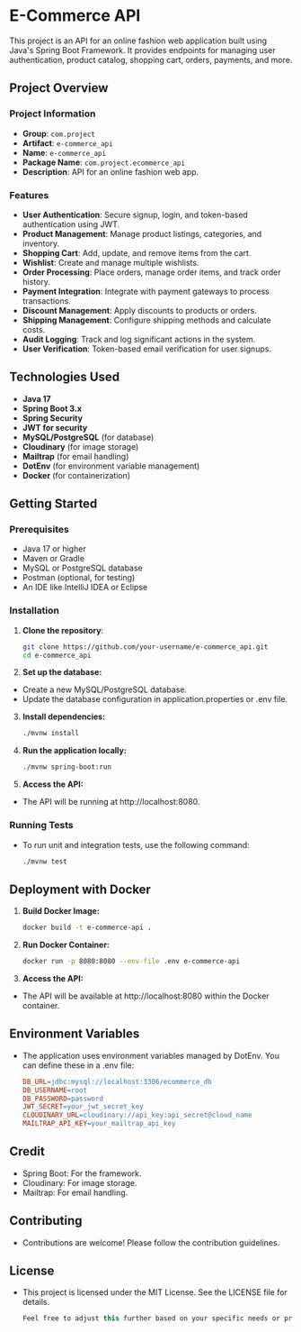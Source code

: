 # E-Commerce API

This project is an API for an online fashion web application built using Java's Spring Boot Framework. It provides endpoints for managing user authentication, product catalog, shopping cart, orders, payments, and more.

## Project Overview

### Project Information
- **Group**: `com.project`
- **Artifact**: `e-commerce_api`
- **Name**: `e-commerce_api`
- **Package Name**: `com.project.ecommerce_api`
- **Description**: API for an online fashion web app.

### Features
- **User Authentication**: Secure signup, login, and token-based authentication using JWT.
- **Product Management**: Manage product listings, categories, and inventory.
- **Shopping Cart**: Add, update, and remove items from the cart.
- **Wishlist**: Create and manage multiple wishlists.
- **Order Processing**: Place orders, manage order items, and track order history.
- **Payment Integration**: Integrate with payment gateways to process transactions.
- **Discount Management**: Apply discounts to products or orders.
- **Shipping Management**: Configure shipping methods and calculate costs.
- **Audit Logging**: Track and log significant actions in the system.
- **User Verification**: Token-based email verification for user signups.

## Technologies Used
- **Java 17**
- **Spring Boot 3.x**
- **Spring Security**
- **JWT for security**
- **MySQL/PostgreSQL** (for database)
- **Cloudinary** (for image storage)
- **Mailtrap** (for email handling)
- **DotEnv** (for environment variable management)
- **Docker** (for containerization)

## Getting Started

### Prerequisites
- Java 17 or higher
- Maven or Gradle
- MySQL or PostgreSQL database
- Postman (optional, for testing)
- An IDE like IntelliJ IDEA or Eclipse

### Installation

1. **Clone the repository**:
   ```bash
   git clone https://github.com/your-username/e-commerce_api.git
   cd e-commerce_api

2. **Set up the database:**
- Create a new MySQL/PostgreSQL database.
- Update the database configuration in application.properties or .env file.

3. **Install dependencies:**
    ```bash
    ./mvnw install

4. **Run the application locally:**
    ```bash
    ./mvnw spring-boot:run

5. **Access the API:**

- The API will be running at http://localhost:8080.

### Running Tests
- To run unit and integration tests, use the following command:
    ```bash
    ./mvnw test


## Deployment with Docker
1. **Build Docker Image:**
    ```bash
    docker build -t e-commerce-api .

2. **Run Docker Container:**
    ```bash
    docker run -p 8080:8080 --env-file .env e-commerce-api

3. **Access the API:**
- The API will be available at http://localhost:8080 within the Docker container.

## Environment Variables
- The application uses environment variables managed by DotEnv. You can define these in a .env file:
    ```makefile
    DB_URL=jdbc:mysql://localhost:3306/ecommerce_db
    DB_USERNAME=root
    DB_PASSWORD=password
    JWT_SECRET=your_jwt_secret_key
    CLOUDINARY_URL=cloudinary://api_key:api_secret@cloud_name
    MAILTRAP_API_KEY=your_mailtrap_api_key

## Credit
- Spring Boot: For the framework.
- Cloudinary: For image storage.
- Mailtrap: For email handling.

## Contributing
- Contributions are welcome! Please follow the contribution guidelines.

## License
- This project is licensed under the MIT License. See the LICENSE file for details.
    ```csharp 
    Feel free to adjust this further based on your specific needs or preferences.